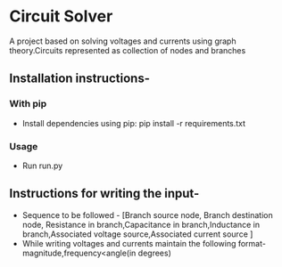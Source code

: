 <H1> Circuit Solver </H1>
<P>
A project based on solving voltages and currents using graph theory.Circuits represented as collection of nodes and branches
<br>
<H2> Installation instructions- </H2>
<H3> With pip </H3>
  <ul> 
    <li> Install dependencies using pip: pip install -r requirements.txt 
    </li>
  </ul>
<H3> Usage </H3>
  <ul>
    <li> Run run.py
    </li> 
  </ul>
<H2> Instructions for writing the input- </H2>
<ul> 
<li> Sequence to be followed - [Branch source node, Branch destination node, Resistance in branch,Capacitance in branch,Inductance in branch,Associated voltage source,Associated current source ] </li>
<li> While writing voltages and currents maintain the following format- magnitude,frequency&ltangle(in degrees)
</ul>
